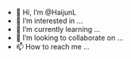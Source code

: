 - 👋 Hi, I’m @HaijunL
- 👀 I’m interested in ...
- 🌱 I’m currently learning ...
- 💞️ I’m looking to collaborate on ...
- 📫 How to reach me ...

<!---
HaijunL/HaijunL is a ✨ special ✨ repository because its `README.md` (this file) appears on your GitHub profile.
You can click the Preview link to take a look at your changes.
--->
